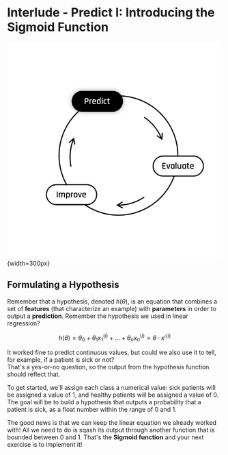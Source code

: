 # Interlude - Predict I: Introducing the Sigmoid Function
  ![The Learning Cycle - Predict](../assets/Predict.png){width=300px}  

## Formulating a Hypothesis  
Remember that a hypothesis, denoted $h(\theta)$, is an equation that combines a set of **features** (that characterize an example) with **parameters** in order to output a **prediction**. Remember the hypothesis we used in linear regression?  

$$
h(\theta) = \theta_0 + \theta_{1} x_{1}^{(i)} + \dots + \theta_{n} x_{n}^{(i)} = \theta \cdot x'^{(i)}
$$

It worked fine to predict continuous values, but could we also use it to tell, for example, if a patient is sick or not?  
That's a yes-or-no question, so the output from the hypothesis function should reflect that.

To get started, we'll assign each class a numerical value: sick patients will be assigned a value of 1, and healthy patients will be assigned a value of 0. The goal will be to build a hypothesis that outputs a probability that a patient is sick, as a float number within the range of 0 and 1.

The good news is that we can keep the linear equation we already worked with! All we need to do is sqash its output through another function that is bounded between 0 and 1. That's the **Sigmoid function** and your next exercise is to implement it!
